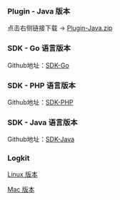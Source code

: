 ### Plugin - Java 版本

点击右侧链接下载 -> [Plugin-Java.zip](http://7xtfy5.com1.z0.glb.clouddn.com/Pandora-Plugin-Java.zip)

### SDK - Go 语言版本

Github地址：[SDK-Go](https://github.com/qiniu/pandora-go-sdk)

### SDK - PHP 语言版本

Github地址：[SDK-PHP](https://github.com/qiniu/pandora-php-sdk)

### SDK - Java 语言版本

Github地址：[SDK-Java](https://github.com/qiniu/pandora-java-sdk)

### Logkit

[Linux 版本](http://op26gaeek.bkt.clouddn.com/logkit.tar.gz)

[Mac 版本](http://op26gaeek.bkt.clouddn.com/logkit_mac.tar.gz)
